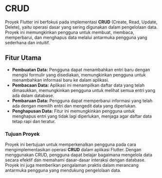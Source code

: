 # CRUD

Proyek Flutter ini berfokus pada implementasi **CRUD** (Create, Read, Update, Delete), yaitu operasi dasar yang sering digunakan dalam pengelolaan data. Proyek ini memungkinkan pengguna untuk membuat, membaca, memperbarui, dan menghapus data melalui antarmuka pengguna yang sederhana dan intuitif.

## Fitur Utama
- **Pembuatan Data:** Pengguna dapat menambahkan entri baru dengan mengisi formulir yang disediakan, memungkinkan pengguna untuk menambahkan informasi baru ke dalam aplikasi.
- **Pembacaan Data:** Aplikasi ini menampilkan daftar data yang telah dimasukkan, memungkinkan pengguna untuk melihat semua entri yang ada dalam database.
- **Pembaruan Data:** Pengguna dapat memperbarui informasi yang telah ada dengan memilih entri dan mengedit data yang diperlukan.
- **Penghapusan Data:** Fitur ini memungkinkan pengguna untuk menghapus entri yang tidak lagi diperlukan, menjaga agar daftar data tetap rapi dan teratur.

### Tujuan Proyek
Proyek ini bertujuan untuk memperkenalkan pengguna pada cara mengimplementasikan operasi **CRUD** dalam aplikasi Flutter. Dengan menggunakan CRUD, pengguna dapat belajar bagaimana mengelola data secara efektif dan memahami dasar-dasar interaksi dengan database. Proyek ini juga memberikan pengalaman praktis dalam merancang antarmuka pengguna yang mendukung pengelolaan data.
